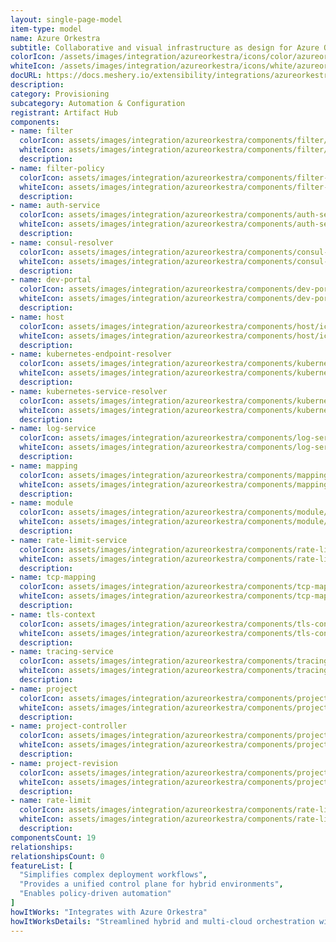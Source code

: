 ```yaml
---
layout: single-page-model
item-type: model
name: Azure Orkestra
subtitle: Collaborative and visual infrastructure as design for Azure Orkestra
colorIcon: /assets/images/integration/azureorkestra/icons/color/azureorkestra-color.svg
whiteIcon: /assets/images/integration/azureorkestra/icons/white/azureorkestra-white.svg
docURL: https://docs.meshery.io/extensibility/integrations/azureorkestra
description: 
category: Provisioning
subcategory: Automation & Configuration
registrant: Artifact Hub
components: 
- name: filter
  colorIcon: assets/images/integration/azureorkestra/components/filter/icons/color/filter-color.svg
  whiteIcon: assets/images/integration/azureorkestra/components/filter/icons/white/filter-white.svg
  description: 
- name: filter-policy
  colorIcon: assets/images/integration/azureorkestra/components/filter-policy/icons/color/filter-policy-color.svg
  whiteIcon: assets/images/integration/azureorkestra/components/filter-policy/icons/white/filter-policy-white.svg
  description: 
- name: auth-service
  colorIcon: assets/images/integration/azureorkestra/components/auth-service/icons/color/auth-service-color.svg
  whiteIcon: assets/images/integration/azureorkestra/components/auth-service/icons/white/auth-service-white.svg
  description: 
- name: consul-resolver
  colorIcon: assets/images/integration/azureorkestra/components/consul-resolver/icons/color/consul-resolver-color.svg
  whiteIcon: assets/images/integration/azureorkestra/components/consul-resolver/icons/white/consul-resolver-white.svg
  description: 
- name: dev-portal
  colorIcon: assets/images/integration/azureorkestra/components/dev-portal/icons/color/dev-portal-color.svg
  whiteIcon: assets/images/integration/azureorkestra/components/dev-portal/icons/white/dev-portal-white.svg
  description: 
- name: host
  colorIcon: assets/images/integration/azureorkestra/components/host/icons/color/host-color.svg
  whiteIcon: assets/images/integration/azureorkestra/components/host/icons/white/host-white.svg
  description: 
- name: kubernetes-endpoint-resolver
  colorIcon: assets/images/integration/azureorkestra/components/kubernetes-endpoint-resolver/icons/color/kubernetes-endpoint-resolver-color.svg
  whiteIcon: assets/images/integration/azureorkestra/components/kubernetes-endpoint-resolver/icons/white/kubernetes-endpoint-resolver-white.svg
  description: 
- name: kubernetes-service-resolver
  colorIcon: assets/images/integration/azureorkestra/components/kubernetes-service-resolver/icons/color/kubernetes-service-resolver-color.svg
  whiteIcon: assets/images/integration/azureorkestra/components/kubernetes-service-resolver/icons/white/kubernetes-service-resolver-white.svg
  description: 
- name: log-service
  colorIcon: assets/images/integration/azureorkestra/components/log-service/icons/color/log-service-color.svg
  whiteIcon: assets/images/integration/azureorkestra/components/log-service/icons/white/log-service-white.svg
  description: 
- name: mapping
  colorIcon: assets/images/integration/azureorkestra/components/mapping/icons/color/mapping-color.svg
  whiteIcon: assets/images/integration/azureorkestra/components/mapping/icons/white/mapping-white.svg
  description: 
- name: module
  colorIcon: assets/images/integration/azureorkestra/components/module/icons/color/module-color.svg
  whiteIcon: assets/images/integration/azureorkestra/components/module/icons/white/module-white.svg
  description: 
- name: rate-limit-service
  colorIcon: assets/images/integration/azureorkestra/components/rate-limit-service/icons/color/rate-limit-service-color.svg
  whiteIcon: assets/images/integration/azureorkestra/components/rate-limit-service/icons/white/rate-limit-service-white.svg
  description: 
- name: tcp-mapping
  colorIcon: assets/images/integration/azureorkestra/components/tcp-mapping/icons/color/tcp-mapping-color.svg
  whiteIcon: assets/images/integration/azureorkestra/components/tcp-mapping/icons/white/tcp-mapping-white.svg
  description: 
- name: tls-context
  colorIcon: assets/images/integration/azureorkestra/components/tls-context/icons/color/tls-context-color.svg
  whiteIcon: assets/images/integration/azureorkestra/components/tls-context/icons/white/tls-context-white.svg
  description: 
- name: tracing-service
  colorIcon: assets/images/integration/azureorkestra/components/tracing-service/icons/color/tracing-service-color.svg
  whiteIcon: assets/images/integration/azureorkestra/components/tracing-service/icons/white/tracing-service-white.svg
  description: 
- name: project
  colorIcon: assets/images/integration/azureorkestra/components/project/icons/color/project-color.svg
  whiteIcon: assets/images/integration/azureorkestra/components/project/icons/white/project-white.svg
  description: 
- name: project-controller
  colorIcon: assets/images/integration/azureorkestra/components/project-controller/icons/color/project-controller-color.svg
  whiteIcon: assets/images/integration/azureorkestra/components/project-controller/icons/white/project-controller-white.svg
  description: 
- name: project-revision
  colorIcon: assets/images/integration/azureorkestra/components/project-revision/icons/color/project-revision-color.svg
  whiteIcon: assets/images/integration/azureorkestra/components/project-revision/icons/white/project-revision-white.svg
  description: 
- name: rate-limit
  colorIcon: assets/images/integration/azureorkestra/components/rate-limit/icons/color/rate-limit-color.svg
  whiteIcon: assets/images/integration/azureorkestra/components/rate-limit/icons/white/rate-limit-white.svg
  description: 
componentsCount: 19
relationships: 
relationshipsCount: 0
featureList: [
  "Simplifies complex deployment workflows",
  "Provides a unified control plane for hybrid environments",
  "Enables policy-driven automation"
]
howItWorks: "Integrates with Azure Orkestra"
howItWorksDetails: "Streamlined hybrid and multi-cloud orchestration within Kubernetes"
---
```

